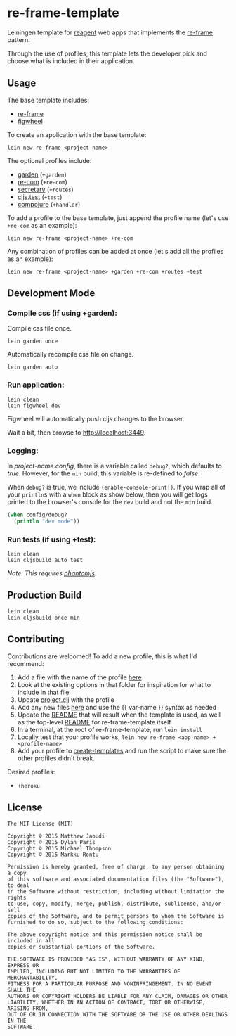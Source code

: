 # re-frame-template

Leiningen template for [reagent](https://github.com/reagent-project/reagent) web apps that implements the [re-frame](https://github.com/Day8/re-frame) pattern.

Through the use of profiles, this template lets the developer pick and choose what is included in their application.

## Usage

The base template includes:

* [re-frame](https://github.com/Day8/re-frame)
* [figwheel](https://github.com/bhauman/lein-figwheel)

To create an application with the base template:

```
lein new re-frame <project-name>
```

The optional profiles include:

* [garden](https://github.com/noprompt/garden) (`+garden`)
* [re-com](https://github.com/Day8/re-com) (`+re-com`)
* [secretary](https://github.com/gf3/secretary) (`+routes`)
* [cljs.test](https://github.com/clojure/clojurescript/blob/master/src/main/cljs/cljs/test.cljs) (`+test`)
* [compojure](https://github.com/weavejester/compojure) (`+handler`)

To add a profile to the base template, just append the profile name (let's use `+re-com` as an example):

```
lein new re-frame <project-name> +re-com
```

Any combination of profiles can be added at once (let's add all the profiles as an example):

```
lein new re-frame <project-name> +garden +re-com +routes +test
```

## Development Mode

### Compile css (if using +garden):

Compile css file once.

```
lein garden once
```

Automatically recompile css file on change.

```
lein garden auto
```

### Run application:

```
lein clean
lein figwheel dev
```

Figwheel will automatically push cljs changes to the browser.

Wait a bit, then browse to [http://localhost:3449](http://localhost:3449).

### Logging:

In _project-name.config_, there is a variable called `debug?`, which
defaults to _true_. However, for the `min` build, this variable is
re-defined to _false_.

When `debug?` is true, we include `(enable-console-print!)`. If you wrap all of your `println`s with a `when` block as show below, then you will get logs printed to the browser's console for the `dev` build and not the `min` build.

```clojure
(when config/debug?
  (println "dev mode"))
```

### Run tests (if using +test):

```
lein clean
lein cljsbuild auto test
```

*Note: This requires [phantomjs](https://www.npmjs.com/package/phantomjs).*

## Production Build

```
lein clean
lein cljsbuild once min
```

## Contributing

Contributions are welcomed!  To add a new profile, this is what I'd recommend:

1. Add a file with the name of the profile [here](https://github.com/Day8/re-frame-template/tree/master/src/leiningen/new/options)
2. Look at the existing options in that folder for inspiration for what to include in that file
3. Update [project.clj](https://github.com/Day8/re-frame-template/blob/master/src/leiningen/new/re_frame.clj) with the profile
4. Add any new files [here](https://github.com/Day8/re-frame-template/tree/master/src/leiningen/new/re_frame) and use the {{ var-name }} syntax as needed
5. Update the [README](https://github.com/Day8/re-frame-template/tree/master/src/leiningen/new/re_frame) that will result when the template is used, as well as the top-level [README](https://github.com/Day8/re-frame-template/blob/master/README.md) for re-frame-template itself
6. In a terminal, at the root of re-frame-template, run `lein install`
7. Locally test that your profile works, `lein new re-frame <app-name> +<profile-name>`
8. Add your profile to [create-templates](https://github.com/Day8/re-frame-template/blob/master/create-templates.sh) and run the script to make sure the other profiles didn't break.

Desired profiles:

* `+heroku`

## License

```
The MIT License (MIT)

Copyright © 2015 Matthew Jaoudi
Copyright © 2015 Dylan Paris
Copyright © 2015 Michael Thompson
Copyright © 2015 Markku Rontu

Permission is hereby granted, free of charge, to any person obtaining a copy
of this software and associated documentation files (the "Software"), to deal
in the Software without restriction, including without limitation the rights
to use, copy, modify, merge, publish, distribute, sublicense, and/or sell
copies of the Software, and to permit persons to whom the Software is
furnished to do so, subject to the following conditions:

The above copyright notice and this permission notice shall be included in all
copies or substantial portions of the Software.

THE SOFTWARE IS PROVIDED "AS IS", WITHOUT WARRANTY OF ANY KIND, EXPRESS OR
IMPLIED, INCLUDING BUT NOT LIMITED TO THE WARRANTIES OF MERCHANTABILITY,
FITNESS FOR A PARTICULAR PURPOSE AND NONINFRINGEMENT. IN NO EVENT SHALL THE
AUTHORS OR COPYRIGHT HOLDERS BE LIABLE FOR ANY CLAIM, DAMAGES OR OTHER
LIABILITY, WHETHER IN AN ACTION OF CONTRACT, TORT OR OTHERWISE, ARISING FROM,
OUT OF OR IN CONNECTION WITH THE SOFTWARE OR THE USE OR OTHER DEALINGS IN THE
SOFTWARE.
```
